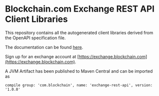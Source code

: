 # Blockchain.com Exchange REST API Client Libraries

This repository contains all the autogenerated client libraries derived from the OpenAPI specification file.

The documentation can be found [here](https://api.blockchain.com/v3/).

Sign up for an exchange account at [https://exchange.blockchain.com](https://exchange.blockchain.com).

A JVM Artifact has been published to Maven Central and can be imported as
```
compile group: 'com.blockchain', name: 'exchange-rest-api', version: '1.0.0'
